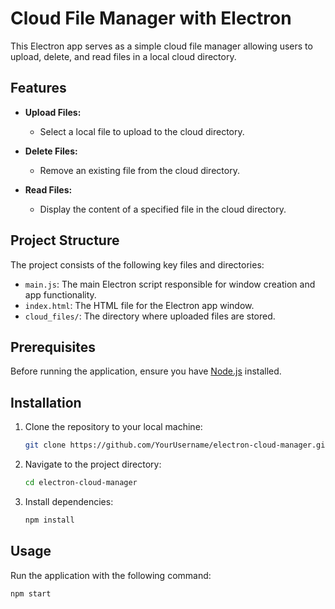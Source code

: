 # Cloud File Manager with Electron

This Electron app serves as a simple cloud file manager allowing users to upload, delete, and read files in a local cloud directory.

## Features

- **Upload Files:**
  - Select a local file to upload to the cloud directory.

- **Delete Files:**
  - Remove an existing file from the cloud directory.

- **Read Files:**
  - Display the content of a specified file in the cloud directory.

## Project Structure

The project consists of the following key files and directories:

- `main.js`: The main Electron script responsible for window creation and app functionality.
- `index.html`: The HTML file for the Electron app window.
- `cloud_files/`: The directory where uploaded files are stored.

## Prerequisites

Before running the application, ensure you have [Node.js](https://nodejs.org/) installed.

## Installation

1. Clone the repository to your local machine:

    ```bash
    git clone https://github.com/YourUsername/electron-cloud-manager.git
    ```

2. Navigate to the project directory:

    ```bash
    cd electron-cloud-manager
    ```

3. Install dependencies:

    ```bash
    npm install
    ```

## Usage

Run the application with the following command:

```bash
npm start
